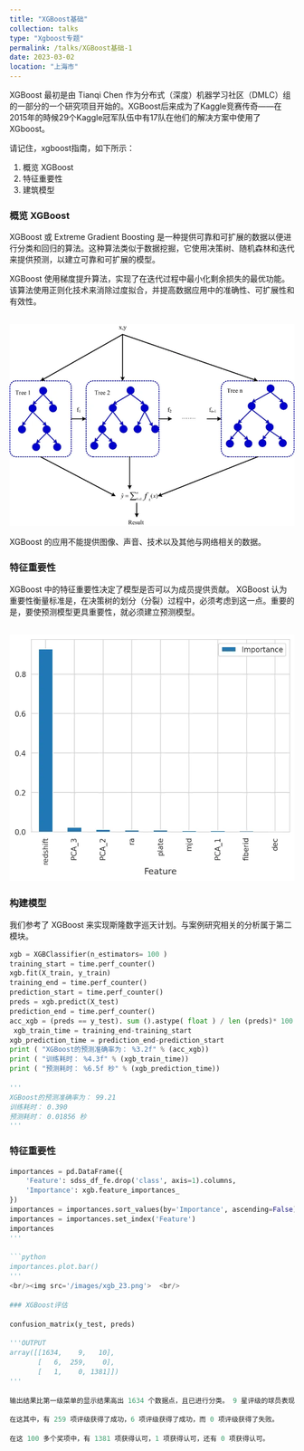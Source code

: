 ```yaml
---
title: "XGBoost基础"
collection: talks
type: "Xgboost专题"
permalink: /talks/XGBoost基础-1
date: 2023-03-02
location: "上海市"
---
```


XGBoost 最初是由 Tianqi Chen 作为分布式（深度）机器学习社区（DMLC）组的一部分的一个研究项目开始的。XGBoost后来成为了Kaggle竞赛传奇——在2015年的時候29个Kaggle冠军队伍中有17队在他们的解决方案中使用了XGboost。

请记住，xgboost指南，如下所示：

1. 概览 XGBoost
2. 特征重要性
3. 建筑模型

### 概览 XGBoost

XGBoost 或 Extreme Gradient Boosting 是一种提供可靠和可扩展的数据以便进行分类和回归的算法。这种算法类似于数据挖掘，它使用决策树、随机森林和迭代来提供预测，以建立可靠和可扩展的模型。

XGBoost 使用梯度提升算法，实现了在迭代过程中最小化剩余损失的最优功能。该算法使用正则化技术来消除过度拟合，并提高数据应用中的准确性、可扩展性和有效性。

<br/><img src='/images/xgb_21.png'>

XGBoost 的应用不能提供图像、声音、技术以及其他与网络相关的数据。

### 特征重要性

XGBoost 中的特征重要性决定了模型是否可以为成员提供贡献。 XGBoost 认为重要性衡量标准是，在决策树的划分（分裂）过程中，必须考虑到这一点。重要的是，要使预测模型更具重要性，就必须建立预测模型。

<br/><img src='/images/xgb_22.png'>

### 构建模型

我们参考了 XGBoost 来实现斯隆数字巡天计划。与案例研究相关的分析属于第二模块。

```python
xgb = XGBClassifier(n_estimators= 100 ) 
training_start = time.perf_counter() 
xgb.fit(X_train, y_train) 
training_end = time.perf_counter() 
prediction_start = time.perf_counter() 
preds = xgb.predict(X_test) 
prediction_end = time.perf_counter() 
acc_xgb = (preds == y_test). sum ().astype( float ) / len (preds)* 100
 xgb_train_time = training_end-training_start 
xgb_prediction_time = prediction_end-prediction_start 
print ( "XGBoost的预测准确率为： %3.2f" % (acc_xgb)) 
print ( "训练耗时： %4.3f" % (xgb_train_time)) 
print ( "预测耗时： %6.5f 秒" % (xgb_prediction_time)) 

'''
XGBoost的预测准确率为： 99.21
训练耗时： 0.390
预测耗时： 0.01856 秒
'''
```

### 特征重要性


```python
importances = pd.DataFrame({
    'Feature': sdss_df_fe.drop('class', axis=1).columns,
    'Importance': xgb.feature_importances_
})
importances = importances.sort_values(by='Importance', ascending=False)
importances = importances.set_index('Feature')
importances
'''

```python
importances.plot.bar()
'''
<br/><img src='/images/xgb_23.png'>  <br/>

### XGBoost评估

confusion_matrix(y_test, preds)

'''OUTPUT
array([[1634,    9,   10],
       [   6,  259,    0],
       [   1,    0, 1381]])
'''

输出结果比第一级菜单的显示结果高出 1634 个数据点，且已进行分类。 9 星评级的球员表现不错，而 10 星评级的球员表现则更好。

在这其中，有 259 项评级获得了成功，6 项评级获得了成功，而 0 项评级获得了失败。

在这 100 多个奖项中，有 1381 项获得认可，1 项获得认可，还有 0 项获得认可。
